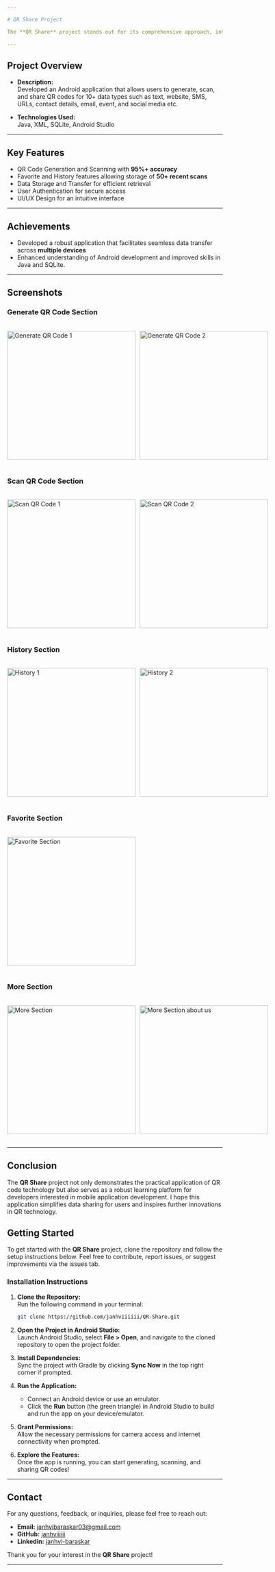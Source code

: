 ```yaml
---

# QR Share Project

The **QR Share** project stands out for its comprehensive approach, integrating QR code generation, scanning, and various data transfer options into a single, cohesive platform. This design addresses the need for a streamlined and versatile system that enables users to effortlessly create, scan, and share QR codes.

---
```


## Project Overview

- **Description:**  
  Developed an Android application that allows users to generate, scan, and share QR codes for 10+ data types such as text, website, SMS, URLs, contact details, email, event, and social media etc.

- **Technologies Used:**  
  Java, XML, SQLite, Android Studio

---

## Key Features
- QR Code Generation and Scanning with **95%+ accuracy**  
- Favorite and History features allowing storage of **50+ recent scans**
- Data Storage and Transfer for efficient retrieval  
- User Authentication for secure access  
- UI/UX Design for an intuitive interface  

---

## Achievements

- Developed a robust application that facilitates seamless data transfer across **multiple devices**  
- Enhanced understanding of Android development and improved skills in Java and SQLite.

---

## Screenshots

### Generate QR Code Section

<br>

<div style="display: flex; gap: 10px;">
  <img src="https://github.com/user-attachments/assets/a9522ebe-7900-4001-aae6-51b16627ff06" width="300" alt="Generate QR Code 1" />
  <img src="https://github.com/user-attachments/assets/5a253d7e-72f3-4e59-8056-48e29f9e21e9" width="300" alt="Generate QR Code 2" />
</div>

<br>

### Scan QR Code Section

<br>

<div style="display: flex; gap: 10px;">
  <img src="https://github.com/user-attachments/assets/6855194e-7c03-4259-b4e8-b18af5460f72" width="300" alt="Scan QR Code 1" />
  <img src="https://github.com/user-attachments/assets/c35f0291-d483-47c4-b040-2e9bc8df6ac5" width="300" alt="Scan QR Code 2" />
</div>

<br>

### History Section

<br>

<div style="display: flex; gap: 10px;">
  <img src="https://github.com/user-attachments/assets/4c4e2f6b-f6b4-4c4a-b82b-e5b37ea5438e" width="300" alt="History 1" />
  <img src="https://github.com/user-attachments/assets/08cde180-56c8-48b2-afa0-0e473590a71c" width="300" alt="History 2" />
</div>

<br>

### Favorite Section

<br>

<div style="display: flex; gap: 10px;">
  <img src="https://github.com/user-attachments/assets/91c9d719-b495-426b-bcc9-e081de729608" width="300" alt="Favorite Section" />
</div>

<br>

### More Section

<br>

<div style="display: flex; gap: 10px;">
  <img src="https://github.com/user-attachments/assets/77f73e24-1adf-4514-a4c8-33c9469d27d5" width="300" alt="More Section" />
  <img src="https://github.com/user-attachments/assets/e4e11f57-e9a0-4f35-9dc4-f4b51d3477cc" width="300" alt="More Section about us" />
</div>

<br>

---

## Conclusion

The **QR Share** project not only demonstrates the practical application of QR code technology but also serves as a robust learning platform for developers interested in mobile application development. I hope this application simplifies data sharing for users and inspires further innovations in QR technology.

## Getting Started

To get started with the **QR Share** project, clone the repository and follow the setup instructions below. Feel free to contribute, report issues, or suggest improvements via the issues tab.

### Installation Instructions

1. **Clone the Repository:**  
   Run the following command in your terminal:
   ```bash
   git clone https://github.com/janhviiiiii/QR-Share.git
   ```

2. **Open the Project in Android Studio:**  
   Launch Android Studio, select **File > Open**, and navigate to the cloned repository to open the project folder.

3. **Install Dependencies:**  
   Sync the project with Gradle by clicking **Sync Now** in the top right corner if prompted.

4. **Run the Application:**  
   - Connect an Android device or use an emulator.
   - Click the **Run** button (the green triangle) in Android Studio to build and run the app on your device/emulator.

5. **Grant Permissions:**  
   Allow the necessary permissions for camera access and internet connectivity when prompted.

6. **Explore the Features:**  
   Once the app is running, you can start generating, scanning, and sharing QR codes!

---

## Contact

For any questions, feedback, or inquiries, please feel free to reach out:

- **Email:** janhvibaraskar03@gmail.com  
- **GitHub:** [janhviiiiii](https://github.com/janhviiiiii)
- **Linkedin:** [janhvi-baraskar](https://www.linkedin.com/in/janhvi-baraskar)

Thank you for your interest in the **QR Share** project!

---
